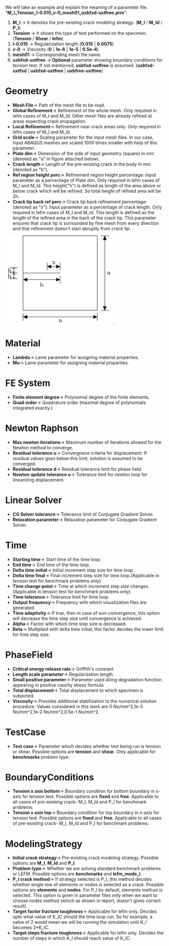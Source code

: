 We will take an example and explain the meaning of a parameter file. 
"**M_I_Tension_l-0.015_v-0_mesh01_uxbfxd-uxtfree.prm**":
1. **M_I** -> It denotes the pre-existing crack modeling strategy. (**M_I** / **M_Id** / **P_I**)
2. **Tension** -> It shows the type of test performed on the specimen. (**Tension** / **Shear** / **lefm**)
3. **l-0.015** -> Regularization length (**0.015** | **0.0075**)
4. **v-0** -> Viscosity (**0** | **1e-6** | **1e-5** | **0.5e-4**)
5. **mesh01** -> Corresponding mesh file name.
6. **uxbfxd-uxtfree** -> **Optional** parameter showing boundary conditions for tension test. If not mentioned, **uxbfxd-uxtfree** is assumed. (**uxbfxd-uxtfxd** | **uxbfxd-uxtfree** | **uxbfree-uxtfree**)

# Geometry
- **Mesh File**-> Path of the mesh file to be read.
- **Global Refinement**-> Refinement of the whole mesh. Only required in lefm cases of M_I and M_Id. Other mesh files are already refined at areas expecting crack propagation.
- **Local Refinement**-> Refinement near crack areas only. Only required in lefm cases of M_I and M_Id.
- **Grid scale**-> Scaling parameter for the input mesh files. In our case, input ABAQUS meshes are scaled 1000 times smaller with help of this parameter.
- **Plate dim**-> Dimension of the side of input geometry (square) in mm (denoted as "a" in figure attached below). 
- **Crack length**-> Length of the pre-existing crack in the body in mm (denoted as "b"). 
- **Ref region height perc**-> Refinement region height percentage: Input parameter as a percentage of Plate dim. Only required in lefm cases of M_I and M_Id. This height("h") is defined as length of the area above or below crack which will be refined. So total height of refined area will be 2h. 
- **Crack tip back ref perc**-> Crack tip back refinement percentage:(denoted as "x"): Input parameter as a percentage of crack length. Only required in lefm cases of M_I and M_Id. This length is defined as the length of the refined area in the back of the crack tip. This parameter ensures that crack tip is surrounded by fine mesh from every direction and that refinement doesn't start abruptly from crack tip. 

![Geometry image](Geometry.jpg).

# Material
- **Lambda**-> Lame parameter for assigning material properties.
- **Mu**-> Lame parameter for assigning material properties.

# FE System
- **Finite element degree**->  Polynomial degree of the finite elements.
- **Quad order**-> Quadrature order (maximal degree of polynomials integrated exactly.)

# Newton Raphson
- **Max newton iterations**-> Maximum number of iterations allowed for the Newton method to converge.
- **Residual tolerance u**-> Convergnece criteria for displacement: If residual values goes below this limit, solution is assumed to be converged. 
- **Residual tolerance d**-> Residual tolerance limit for phase field.
- **Newton update tolerance u**-> Tolerance limit for newton loop for linearizing displacement.

# Linear Solver
- **CG Solver tolerance**-> Tolerance limit of Conjugate Gradient Solver.
- **Relaxation parameter**-> Relaxation parameter for Conjugate Gradient Solver.

# Time
- **Starting time**-> Start time of the time loop.
- **End time**-> End time of the time loop.
- **Delta time initial**-> Initial increment step size for time loop.
- **Delta time final**-> Final increment step size for time loop.(Applicable in tension test for benchmark problems only)
- **Time change point**-> Time at which increment step size changes.(Applicable in tension test for benchmark problems only)
- **Time tolerance**-> Tolerance limit for time loop.
- **Output frequency**-> Frequency with which visualization files are generated.
- **Time adaptivity**-> If true, then in case of non-convergence, this option will decrease the time step size until convergence is achieved.
- **Alpha**-> Factor with which time step size is decreased.
- **Beta**-> Multiplied with delta time initial, this factor decides the lower limit for time step size.

# PhaseField
- **Critical energy release rate**-> Griffith's constant.
- **Length scale parameter**-> Regularization length.
- **Small positive parameter**-> Parameter used along degradation function appearing in positive cauchy stress formula.
- **Total displacement**-> Total displacement to which specimen is subjected.
- **Viscosity**-> Provides additional stabilization to the numerical solution procedure. Values considered in this work are 0 Ns/mm^2,1e-3 Ns/mm^2,1e-2 Ns/mm^2,0.5e-1 Ns/mm^2.  

# TestCase
- **Test case**-> Parameter which decides whether test being run is tension or shear. Possible options are **tension** and **shear**. Only applicable for **benchmarks** problem type.

# BoundaryConditions
- **Tension x axis bottom**-> Boundary condition for bottom boundary in x-axis for tension test. Possible options are **fixed** and **free**. Applicable to all cases of pre-existing crack- M_I, M_Id and P_I for benchmark problems.
- **Tension x axis top**-> Boundary condition for top boundary in x-axis for tension test. Possible options are **fixed** and **free**. Applicable to all cases of pre-existing crack- M_I, M_Id and P_I for benchmark problems.

# ModelingStrategy
- **Initial crack strategy**-> Pre-existing crack modeling strategy. Possible options are **M_I**, **M_Id** and **P_I**.
- **Problem type**-> Whether we are solving standard benchmark problems or LEFM. Possible options are **benchmarks** and **lefm_mode_I**.
- **P_I crack method**-> If strategy selected is P_I, this method decides whether single row of elements or nodes is selected as a crack. Possible options are **elements** and **nodes**. For P_I by default, elements method is selected. This option is given in parameter files only when we want to choose nodes method (which as shown in report, doesn't gives correct result).
- **Target factor fracture toughness**-> Applicable for lefm only. Decides upto what value of K_IC should the time loop run. So for example, a value of 2 would mean we will be running the simulation until K_I becomes 2*K_IC. 
- **Target steps fracture toughness**-> Applicable for lefm only. Decides the number of steps in which K_I should reach value of K_IC.
